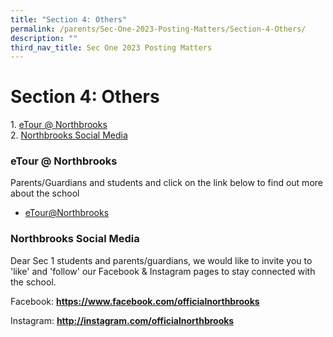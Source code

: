 ```yaml
---
title: "Section 4: Others"
permalink: /parents/Sec-One-2023-Posting-Matters/Section-4-Others/
description: ""
third_nav_title: Sec One 2023 Posting Matters
---
```

Section 4: Others
=================

1. [eTour @ Northbrooks](https://northbrookssec-moe-edu-sg.cwp-stg.sg/parents/sec-one-2023-posting-matters/section-4-others#_ptoh_123751)  
2. [Northbrooks Social Media](https://northbrookssec-moe-edu-sg.cwp-stg.sg/parents/sec-one-2023-posting-matters/section-4-others#_ptoh_124506)

### eTour @ Northbrooks

Parents/Guardians and students and click on the link below to find out more about the school 

*   [eTour@Northbrooks](/about-us/tour-at-northbrooks/)

### Northbrooks Social Media

Dear Sec 1 students and parents/guardians, we would like to invite you to 'like' and 'follow' our Facebook & Instagram pages to stay connected with the school. 

  

Facebook: [<b>https://www.facebook.com/officialnorthbrooks</b>](https://www.facebook.com/officialnorthbrooks)

Instagram: [<b>http://instagram.com/officialnorthbrooks</b>](http://instagram.com/officialnorthbrooks)